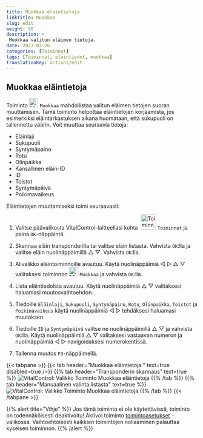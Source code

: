 ```yaml
---
title: Muokkaa eläintietoja
linkTitle: Muokkaa
slug: edit
weight: 90
description: >
 Muokkaa valitun eläimen tietoja.
date: 2023-07-26
categories: [Toiminnat]
tags: [Toiminnat, eläintiedot, muokkaa]
translationKey: actions/edit
---
```


## Muokkaa eläintietoja

Toiminto <img src="/icons/actions/edit.svg" width="24" align="bottom" alt="Muokkaa" /> `Muokkaa` mahdollistaa valitun eläimen tietojen suoran muuttamisen. Tämä toiminto helpottaa eläintietojen korjaamista, jos esimerkiksi eläintarkastuksen aikana huomataan, että sukupuoli on tallennettu väärin. Voit muuttaa seuraavia tietoja:

- Eläinlaji
- Sukupuoli
- Syntymäpaino
- Rotu
- Olinpaikka
- Kansallinen eläin-ID
- ID
- Toistot
- Syntymäpäivä
- Poikimavaikeus

Eläintietojen muuttamiseksi toimi seuraavasti:

1. Valitse päävalikosta VitalControl-laitteellasi kohta &nbsp;<img src="/icons/actions.svg" width="40" align="bottom" alt="Toiminnat" /> `Toiminnat` ja paina `OK`-näppäintä.

2. Skannaa eläin transponderilla tai valitse eläin listasta. Vahvista `OK`:lla ja valitse eläin nuolinäppäimillä △ ▽. Vahvista `OK`:lla.

3. Alivalikko eläintoiminnoille avautuu. Käytä nuolinäppäimiä ◁ ▷ △ ▽ valitaksesi toiminnon <img src="/icons/actions/edit.svg" width="24" align="bottom" alt="Muokkaa" /> `Muokkaa` ja vahvista `OK`:lla.

4. Lista eläintiedoista avautuu. Käytä nuolinäppäimiä △ ▽ valitaksesi haluamasi muutosvaihtoehdon.

5. Tiedoille `Eläinlaji`, `Sukupuoli`, `Syntymäpaino`, `Rotu`, `Olinpaikka`, `Toistot` ja `Poikimavaikeus` käytä nuolinäppäimiä ◁ ▷ tehdäksesi haluamasi muutoksen.

6. Tiedoille `ID` ja `Syntymäpäivä` valitse ne nuolinäppäimillä △ ▽ ja vahvista `OK`:lla. Käytä nuolinäppäimiä △ ▽ valitaksesi vastaavan numeron ja nuolinäppäimiä ◁ ▷ navigoidaksesi numerokentissä.

7. Tallenna muutos `F3`-näppäimellä.

{{< tabpane >}}
{{< tab header="Muokkaa eläintietoja:" text=true disabled=true />}}
{{% tab header="Transponderin skannaus" text=true %}}
![VitalControl: Valikko Toiminto Muokkaa eläintietoja](../images/edit-scan.png "Muokkaa eläintietoja")
{{% /tab %}}
{{% tab header="Manuaalinen valinta listasta" text=true %}}
![VitalControl: Valikko Toiminto Muokkaa eläintietoja](../images/edit.png "Muokkaa eläintietoja")
{{% /tab %}}
{{< /tabpane >}}

{{% alert title="Vihje" %}}
Jos tämä toiminto ei ole käytettävissä, toiminto on todennäköisesti deaktivoitu! Aktivoi toiminto [toimintoasetukset](../settings/) -valikossa. Vaihtoehtoisesti kaikkien toimintojen nollaaminen palauttaa kyseisen toiminnon.
{{% /alert %}}
